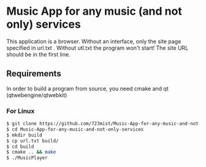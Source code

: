 # Music App for any music (and not only) services
This application is a browser. Without an interface, only the site page specified in url.txt . Without utl.txt the program won't start! The site URL should be in the first line.

## Requirements 
In order to build a program from source, you need cmake and qt (qtwebengine/qtwebkit)

### For Linux
```bash
$ git clone https://github.com/723mist/Music-App-for-any-music-and-not-only-services.git
$ cd Music-App-for-any-music-and-not-only-services
$ mkdir build 
$ cp url.txt build/
$ cd build 
$ cmake .. && make
$ ./MusicPlayer
